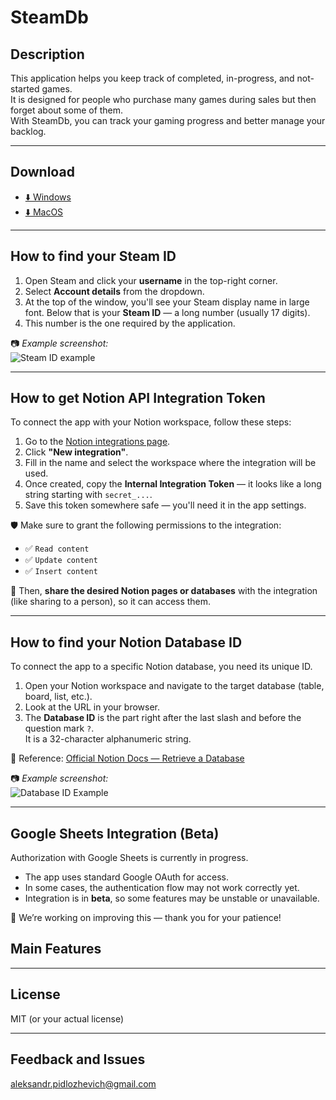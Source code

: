 # SteamDb

## Description

This application helps you keep track of completed, in-progress, and not-started games.  
It is designed for people who purchase many games during sales but then forget about some of them.  
With SteamDb, you can track your gaming progress and better manage your backlog.

---

## Download

- [⬇️ Windows](https://github.com/AleksandrPidlozhevich/SteamDb/releases)  
- [⬇️ MacOS](https://github.com/AleksandrPidlozhevich/SteamDb/releases)  


---

## How to find your Steam ID

1. Open Steam and click your **username** in the top-right corner.
2. Select **Account details** from the dropdown.
3. At the top of the window, you'll see your Steam display name in large font.
   Below that is your **Steam ID** — a long number (usually 17 digits).
4. This number is the one required by the application.

📷 _Example screenshot:_  
![Steam ID example](imagesReadme/SteamID.PNG)

---

## How to get Notion API Integration Token

To connect the app with your Notion workspace, follow these steps:

1. Go to the [Notion integrations page](https://www.notion.so/profile/integrations).
2. Click **"New integration"**.
3. Fill in the name and select the workspace where the integration will be used.
4. Once created, copy the **Internal Integration Token** — it looks like a long string starting with `secret_...`.
5. Save this token somewhere safe — you'll need it in the app settings.

🛡️ Make sure to grant the following permissions to the integration:

- ✅ `Read content`
- ✅ `Update content`
- ✅ `Insert content`

📌 Then, **share the desired Notion pages or databases** with the integration (like sharing to a person), so it can access them.

---
## How to find your Notion Database ID

To connect the app to a specific Notion database, you need its unique ID.

1. Open your Notion workspace and navigate to the target database (table, board, list, etc.).
2. Look at the URL in your browser.
3. The **Database ID** is the part right after the last slash and before the question mark `?`.  
It is a 32-character alphanumeric string.

📘 Reference: [Official Notion Docs — Retrieve a Database](https://developers.notion.com/reference/retrieve-a-database)

📷 _Example screenshot:_  
![Database ID Example](imagesReadme/notion_database_id.png)
 
 ---
 ## Google Sheets Integration (Beta)

Authorization with Google Sheets is currently in progress.

- The app uses standard Google OAuth for access.
- In some cases, the authentication flow may not work correctly yet.
- Integration is in **beta**, so some features may be unstable or unavailable.

🔧 We’re working on improving this — thank you for your patience!

## Main Features

---

## License

MIT (or your actual license)

---

## Feedback and Issues
aleksandr.pidlozhevich@gmail.com
